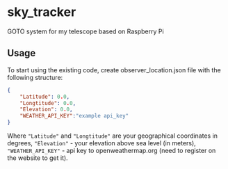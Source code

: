# sky_tracker
GOTO system for my telescope based on Raspberry Pi

## Usage
To start using the existing code, create observer_location.json file with the following structure:
```json
{
    "Latitude": 0.0,
    "Longtitude": 0.0,
    "Elevation": 0.0,
    "WEATHER_API_KEY":"example api_key"
}
```
Where ```"Latitude"``` and ```"Longtitude"``` are your geographical coordinates in degrees, ```"Elevation"``` - your elevation above sea level (in meters), ```"WEATHER_API_KEY"``` - api key to openweathermap.org (need to register on the website to get it).
